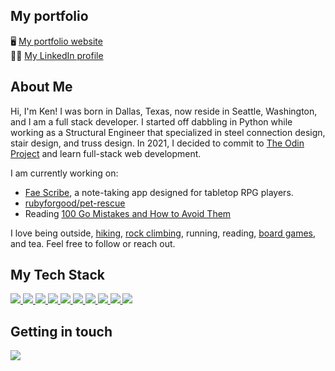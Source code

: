 ## My portfolio
🖥 <a href="https://mononoken.github.io/">My portfolio website</a> <br />
🤝🏻 <a href="https://www.linkedin.com/in/ken-maeshima-6625a0278/">My LinkedIn profile</a> 

## About Me 
Hi, I'm Ken! I was born in Dallas, Texas, now reside in Seattle, Washington, and I am a full stack developer. I started off dabbling in Python while working as a Structural Engineer that specialized in steel connection design, stair design, and truss design. In 2021, I decided to commit to [The Odin Project](https://www.theodinproject.com) and learn full-stack web development.

I am currently working on:
- [Fae Scribe](https://github.com/mononoken/fae-scribe), a note-taking app designed for tabletop RPG players.
- [rubyforgood/pet-rescue](https://github.com/rubyforgood/pet-rescue)
- Reading [100 Go Mistakes and How to Avoid Them](https://www.manning.com/books/100-go-mistakes-and-how-to-avoid-them)

I love being outside, [hiking](https://www.alltrails.com/trail/us/california/upper-yosemite-falls-trail), [rock climbing](https://www.mountainproject.com/area/106132808/buttermilks-main), running, reading, [board games](https://www.direwolfdigital.com/dune-imperium/), and tea. Feel free to follow or reach out. 

## My Tech Stack

<a href="https://rubyonrails.org/">
  <img src="https://img.shields.io/badge/Rails-D30001?style=for-the-badge&logo=rubyonrails&logoColor=white" />
</a>

<a href="https://www.ruby-lang.org/">
  <img src="https://img.shields.io/badge/Ruby-CC342D?style=for-the-badge&logo=ruby&logoColor=white" />
</a>

<a href="https://github.com/minitest/minitest/">
  <img src="https://img.shields.io/badge/minitest-E9573F?style=for-the-badge&logo=rubygems&logoColor=white" />
</a>

<a href="https://rspec.info/">
  <img src="https://img.shields.io/badge/RSpec-E9573F?style=for-the-badge&logo=rubygems&logoColor=white" />
</a>

<a href="https://www.typescriptlang.org/">
  <img src="https://img.shields.io/badge/TypeScript-007ACC?style=for-the-badge&logo=typescript&logoColor=white" />
</a>

<a href="https://developer.mozilla.org/en-US/docs/Web/javascript">
  <img src="https://img.shields.io/badge/JavaScript-323330?style=for-the-badge&logo=javascript&logoColor=F7DF1E" />
</a>

<a href="https://tailwindcss.com/">
  <img src="https://img.shields.io/badge/tailwindcss-%2338B2AC.svg?style=for-the-badge&logo=tailwind-css&logoColor=white" />
</a>

<a href="https://sass-lang.com/">
  <img src="https://img.shields.io/badge/Sass-CC6699?style=for-the-badge&logo=sass&logoColor=white" />
</a>

<a href="https://www.postgresql.org/">
  <img src="https://img.shields.io/badge/PostgreSQL-4169E1?style=for-the-badge&logo=postgresql&logoColor=white" />
</a>

<a href="https://neovim.io/">
  <img src="https://img.shields.io/badge/Neovim-4f9946?style=for-the-badge&logo=neovim&logoColor=white" />
</a>

## Getting in touch

<a href="mailto:mail@feelsufo.com">
  <img src="https://img.shields.io/badge/Email-6d4aff?style=for-the-badge&logo=protonmail&logoColor=white" />
</a>
